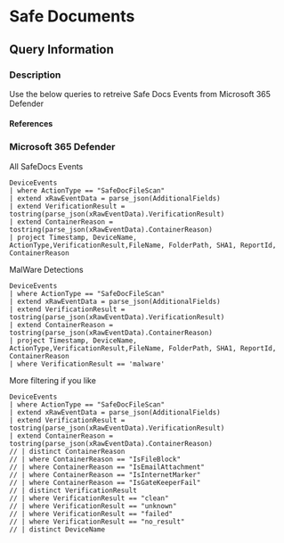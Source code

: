 # Safe Documents

## Query Information

### Description

Use the below queries to retreive Safe Docs Events from Microsoft 365 Defender


#### References



### Microsoft 365 Defender


All SafeDocs Events

```kql
DeviceEvents
| where ActionType == "SafeDocFileScan"
| extend xRawEventData = parse_json(AdditionalFields)
| extend VerificationResult =  tostring(parse_json(xRawEventData).VerificationResult)
| extend ContainerReason = tostring(parse_json(xRawEventData).ContainerReason)
| project Timestamp, DeviceName, ActionType,VerificationResult,FileName, FolderPath, SHA1, ReportId, ContainerReason
```

MalWare Detections

```kql
DeviceEvents
| where ActionType == "SafeDocFileScan"
| extend xRawEventData = parse_json(AdditionalFields)
| extend VerificationResult =  tostring(parse_json(xRawEventData).VerificationResult)
| extend ContainerReason = tostring(parse_json(xRawEventData).ContainerReason)
| project Timestamp, DeviceName, ActionType,VerificationResult,FileName, FolderPath, SHA1, ReportId, ContainerReason
| where VerificationResult == 'malware'
```

More filtering if you like

```
DeviceEvents
| where ActionType == "SafeDocFileScan"
| extend xRawEventData = parse_json(AdditionalFields)
| extend VerificationResult =  tostring(parse_json(xRawEventData).VerificationResult)
| extend ContainerReason = tostring(parse_json(xRawEventData).ContainerReason)
// | distinct ContainerReason
// | where ContainerReason == "IsFileBlock"
// | where ContainerReason == "IsEmailAttachment"
// | where ContainerReason == "IsInternetMarker"
// | where ContainerReason == "IsGateKeeperFail"
// | distinct VerificationResult
// | where VerificationResult == "clean"
// | where VerificationResult == "unknown"
// | where VerificationResult == "failed"
// | where VerificationResult == "no_result"
// | distinct DeviceName
```



